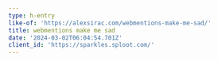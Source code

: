 ```yaml
---
type: h-entry
like-of: 'https://alexsirac.com/webmentions-make-me-sad/'
title: webmentions make me sad
date: '2024-03-02T06:04:54.701Z'
client_id: 'https://sparkles.sploot.com/'
---
```


